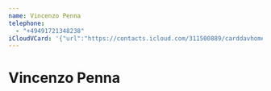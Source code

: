 ```yaml
---
name: Vincenzo Penna
telephone:
  - "+49491721348238"
iCloudVCard: '{"url":"https://contacts.icloud.com/311500889/carddavhome/card/F7015A8A-7C7D-43FE-B083-51A4A8481F42.vcf","etag":"\"kmfhbg29\"","data":"BEGIN:VCARD\r\nVERSION:3.0\r\nFN:\r\nN:Penna;Vincenzo;;;\r\nUID:D1FD6253-5674-4D5E-95B9-062325ACA27A\r\nPRODID:-//Apple Inc.//iOS 18.2.1//EN\r\nREV:2025-04-03T22:19:21Z\r\nORG:;\r\nPHOTO;VALUE=uri:https://gateway.icloud.com/contacts/311500889/ck/card/04f0b\r\n cfb399219c22e04a4b936dfd293VND-63-SENSITIVE-CONTENT-CONFIG:YnBsaXN0MDDUAQID\r\n BAUGBwpYJHZlcnNpb25ZJGFyY2hpdmVyVCR0b3BYJG9iamVjdHMSAAGGoF8QD05TS2V5ZWRBcmN\r\n oaXZlctEICVRyb290gAGjCwwRVSRudWxs0g0ODxBYb3ZlcnJpZGVWJGNsYXNzEACAAtISExQVWi\r\n RjbGFzc25hbWVYJGNsYXNzZXNfEB9DTlNlbnNpdGl2ZUNvbnRlbnRDb25maWd1cmF0aW9uohYXX\r\n xAfQ05TZW5zaXRpdmVDb250ZW50Q29uZmlndXJhdGlvblhOU09iamVjdAgRGiQpMjdJTFFTV11i\r\n a3J0dnuGj7G01gAAAAAAAAEBAAAAAAAAABgAAAAAAAAAAAAAAAAAAADfX-SHARED-PHOTO-DISP\r\n LAY-PREF:IMPLICIT_AUTOUPDATE\r\nTEL:+49491721348238\r\nX-IMAGETYPE:PHOTO\r\nX-IMAGEHASH:xI1jTLLdL8BSF5f6YPFRMg==\r\nEND:VCARD"}'
---
```

# Vincenzo Penna